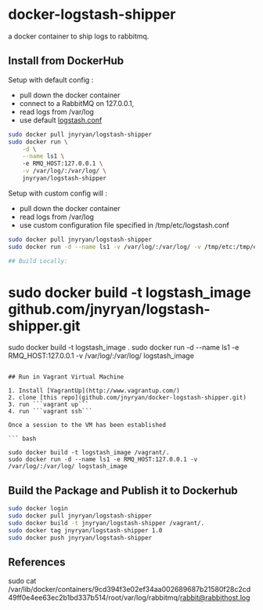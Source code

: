 # docker-logstash-shipper

a docker container to ship logs to rabbitmq.

## Install from DockerHub

Setup with default config :

- pull down the docker container
- connect to a RabbitMQ on 127.0.0.1,
- read logs from /var/log
- use default [logstash.conf](etc/logstash.conf) 

``` bash
sudo docker pull jnyryan/logstash-shipper
sudo docker run \
	-d \
	--name ls1 \ 
	-e RMQ_HOST:127.0.0.1 \
	-v /var/log/:/var/log/ \
	jnyryan/logstash-shipper

```

Setup with custom config will :

- pull down the docker container
- read logs from /var/log 
- use custom configuration file specified in /tmp/etc/logstash.conf

``` bash
sudo docker pull jnyryan/logstash-shipper
sudo docker run -d --name ls1 -v /var/log/:/var/log/ -v /tmp/etc:/tmp/etc jnyryan/logstash-shipper

## Build Locally:

```
# sudo docker build -t logstash_image github.com/jnyryan/logstash-shipper.git
sudo docker build -t logstash_image .
sudo docker run -d --name ls1 -e RMQ_HOST:127.0.0.1 -v /var/log/:/var/log/ logstash_image

```

## Run in Vagrant Virtual Machine

1. Install [VagrantUp](http://www.vagrantup.com/)
2. clone [this repo](github.com/jnyryan/docker-logstash-shipper.git)
3. run ```vagrant up```
4. run ```vagrant ssh```

Once a session to the VM has been established

``` bash

sudo docker build -t logstash_image /vagrant/.
sudo docker run -d --name ls1 -e RMQ_HOST:127.0.0.1 -v /var/log/:/var/log/ logstash_image

```

## Build the Package and Publish it to Dockerhub

``` bash
sudo docker login
sudo docker pull jnyryan/logstash-shipper
sudo docker build -t jnyryan/logstash-shipper /vagrant/.
sudo docker tag jnyryan/logstash-shipper 1.0
sudo docker push jnyryan/logstash-shipper
```


## References


sudo cat /var/lib/docker/containers/9cd394f3e02ef34aa002689687b21580f28c2cd49ff0e4ee63ec2b1bd337b514/root/var/log/rabbitmq/rabbit@rabbithost.log